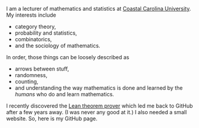 I am a lecturer of mathematics and statistics at [Coastal Carolina University](https://www.coastal.edu/). My interests include 
- category theory,
- probability and statistics,
- combinatorics,
- and the sociology of mathematics. 

In order, those things can be loosely described as 
- arrows between stuff,
- randomness,
- counting, 
- and understanding the way mathematics is done and learned by the *humans* who do and learn mathematics.

I recently discovered the [Lean theorem prover](https://leanprover.github.io/) which led me back to GitHub after a few years away. (I was never any good at it.) I also needed a small website. So, here is my GitHub page.
